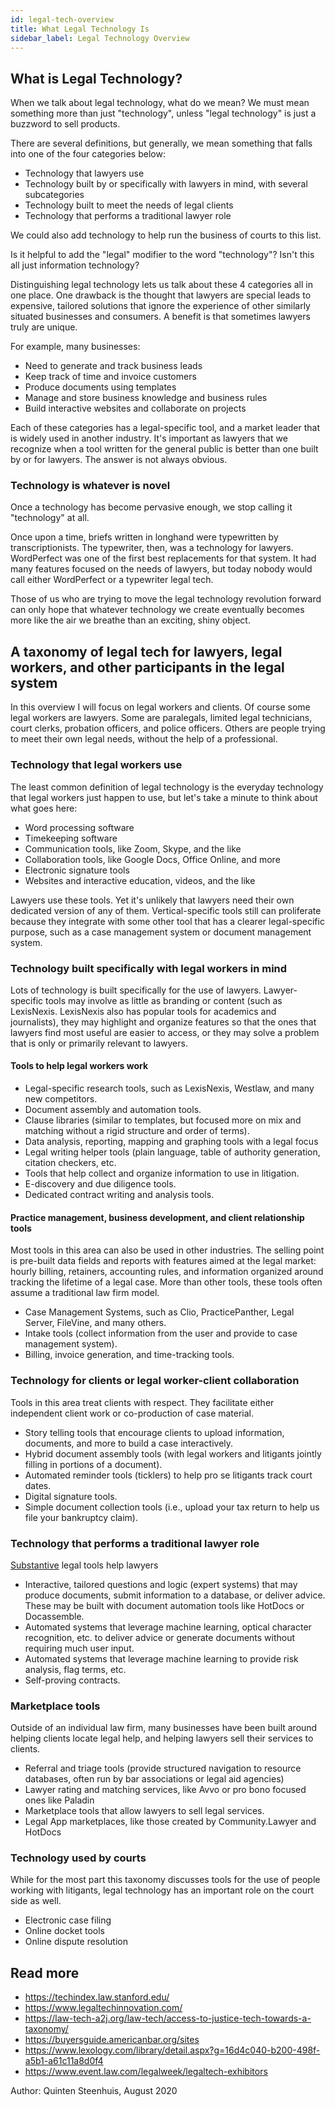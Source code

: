 ```yaml
---
id: legal-tech-overview
title: What Legal Technology Is
sidebar_label: Legal Technology Overview
---
```


## What is Legal Technology?

When we talk about legal technology, what do we mean? We must mean something
more than just "technology", unless "legal technology" is just a buzzword to
sell products.

There are several definitions, but generally, we mean something that falls into
one of the four categories below:

* Technology that lawyers use
* Technology built by or specifically with lawyers in mind, with several subcategories
* Technology built to meet the needs of legal clients
* Technology that performs a traditional lawyer role

We could also add technology to help run the business of courts to this list.

Is it helpful to add the "legal" modifier to the word "technology"? Isn't
this all just information technology?

Distinguishing legal technology lets us talk about these 4 categories all in one
place. One drawback is the thought that lawyers are special leads to expensive,
tailored solutions that ignore the experience of other similarly situated
businesses and consumers. A benefit is that sometimes lawyers truly are unique.

For example, many businesses:

* Need to generate and track business leads
* Keep track of time and invoice customers
* Produce documents using templates
* Manage and store business knowledge and business rules
* Build interactive websites and collaborate on projects

Each of these categories has a legal-specific tool, and a market leader that is
widely used in another industry. It's important as lawyers that we recognize
when a tool written for the general public is better than one built by or for
lawyers. The answer is not always obvious.

### Technology is whatever is novel

Once a technology has become pervasive enough, we stop calling it "technology"
at all.

Once upon a time, briefs written in longhand were typewritten by
transcriptionists. The typewriter, then, was a technology for lawyers.
WordPerfect was one of the first best replacements for that system. It had many
features focused on the needs of lawyers, but today nobody would call either
WordPerfect or a typewriter legal tech.

Those of us who are trying to move the legal technology revolution forward
can only hope that whatever technology we create eventually becomes more
like the air we breathe than an exciting, shiny object.

## A taxonomy of legal tech for lawyers, legal workers, and other participants in the legal system

In this overview I will focus on legal workers and clients. Of course some legal
workers are lawyers. Some are paralegals, limited legal technicians, court
clerks, probation officers, and police officers. Others are people trying to
meet their own legal needs, without the help of a professional.

### Technology that legal workers use

The least common definition of legal technology is the everyday technology that
legal workers just happen to use, but let's take a minute to think about what goes
here:

* Word processing software
* Timekeeping software
* Communication tools, like Zoom, Skype, and the like
* Collaboration tools, like Google Docs, Office Online, and more
* Electronic signature tools
* Websites and interactive education, videos, and the like

Lawyers use these tools. Yet it's unlikely that lawyers need their own dedicated
version of any of them. Vertical-specific tools still can proliferate because
they integrate with some other tool that has a clearer legal-specific purpose,
such as a case management system or document management system.

### Technology built specifically with legal workers in mind

Lots of technology is built specifically for the use of lawyers. Lawyer-specific
tools may involve as little as branding or content (such as LexisNexis.
LexisNexis also has popular tools for academics and journalists), they may
highlight and organize features so that the ones that lawyers find most useful
are easier to access, or they may solve a problem that is only or primarily
relevant to lawyers.

#### Tools to help legal workers work

* Legal-specific research tools, such as LexisNexis, Westlaw, and many new competitors.
* Document assembly and automation tools.
* Clause libraries (similar to templates, but focused more on mix and matching
  without a rigid structure and order of terms).
* Data analysis, reporting, mapping and graphing tools with a legal focus
* Legal writing helper tools (plain language, table of authority generation,
  citation checkers, etc.
* Tools that help collect and organize information to use in litigation.
* E-discovery and due diligence tools.
* Dedicated contract writing and analysis tools.

#### Practice management, business development, and client relationship tools

Most tools in this area can also be used in other industries. The selling point
is pre-built data fields and reports with features aimed at the legal market:
hourly billing, retainers, accounting rules, and information organized around tracking
the lifetime of a legal case. More than other tools, these tools often assume a 
traditional law firm model.

* Case Management Systems, such as Clio, PracticePanther, Legal Server, FileVine, and 
  many others.
* Intake tools (collect information from the user and provide to case management
  system).
* Billing, invoice generation, and time-tracking tools.

### Technology for clients or legal worker-client collaboration

Tools in this area treat clients with respect. They facilitate either independent
client work or co-production of case material.

* Story telling tools that encourage clients to upload information, documents,
  and more to build a case interactively.
* Hybrid document assembly tools (with legal workers and litigants jointly
  filling in portions of a document).
* Automated reminder tools (ticklers) to help pro se litigants track court dates. 
* Digital signature tools.
* Simple document collection tools (i.e., upload your tax return to help us file
  your bankruptcy claim).

### Technology that performs a traditional lawyer role

[Substantive](substantive-vs-non-substantive.md) legal tools help lawyers

* Interactive, tailored questions and logic (expert systems) that may produce
  documents, submit information to a database, or deliver advice. These may be
  built with document automation tools like HotDocs or Docassemble.
* Automated systems that leverage machine learning, optical character
  recognition, etc. to deliver advice or generate documents without requiring
  much user input.
* Automated systems that leverage machine learning to provide risk analysis,
  flag terms, etc.
* Self-proving contracts.

### Marketplace tools

Outside of an individual law firm, many businesses have been built around
helping clients locate legal help, and helping lawyers sell their
services to clients.

* Referral and triage tools (provide structured navigation to resource
  databases, often run by bar associations or legal aid agencies)
* Lawyer rating and matching services, like Avvo or pro bono focused ones like Paladin
* Marketplace tools that allow lawyers to sell legal services.
* Legal App marketplaces, like those created by Community.Lawyer and HotDocs

### Technology used by courts

While for the most part this taxonomy discusses tools for the use of people
working with litigants, legal technology has an important role on the court
side as well.

* Electronic case filing
* Online docket tools
* Online dispute resolution

## Read more

* https://techindex.law.stanford.edu/
* https://www.legaltechinnovation.com/
* https://law-tech-a2j.org/law-tech/access-to-justice-tech-towards-a-taxonomy/
* https://buyersguide.americanbar.org/sites
* https://www.lexology.com/library/detail.aspx?g=16d4c040-b200-498f-a5b1-a61c11a8d0f4
* https://www.event.law.com/legalweek/legaltech-exhibitors


Author: Quinten Steenhuis, August 2020